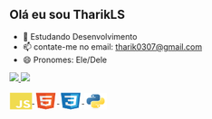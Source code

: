 ## Olá eu sou TharikLS
- 🌱 Estudando Desenvolvimento 
- 📫 contate-me no email: tharik0307@gmail.com
- 😄 Pronomes: Ele/Dele
 <a href="https://github.com/TharikLS">
  <img width="48%" src="https://github-readme-stats.vercel.app/api?username=tharikls&show_icons=true&theme=gruvbox&include_all_commits=true&count_private=true"/>
  
  <img width="43%" src="https://github-readme-stats.vercel.app/api/top-langs/?username=tharikls&layout=compact&theme=gruvbox">
  
  <div style="display: inline_block"><br>
  <img align="center" alt="Tharik-Js" height="30" width="40" src="https://raw.githubusercontent.com/devicons/devicon/master/icons/javascript/javascript-plain.svg">
  <img align="center" alt="Tharik-HTML" height="30" width="40" src="https://raw.githubusercontent.com/devicons/devicon/master/icons/html5/html5-original.svg">
  <img align="center" alt="Tharik-CSS" height="30" width="40" src="https://raw.githubusercontent.com/devicons/devicon/master/icons/css3/css3-original.svg">
  <img align="center" alt="Tharik-Python" height="30" width="40" src="https://raw.githubusercontent.com/devicons/devicon/master/icons/python/python-original.svg">
</div>
